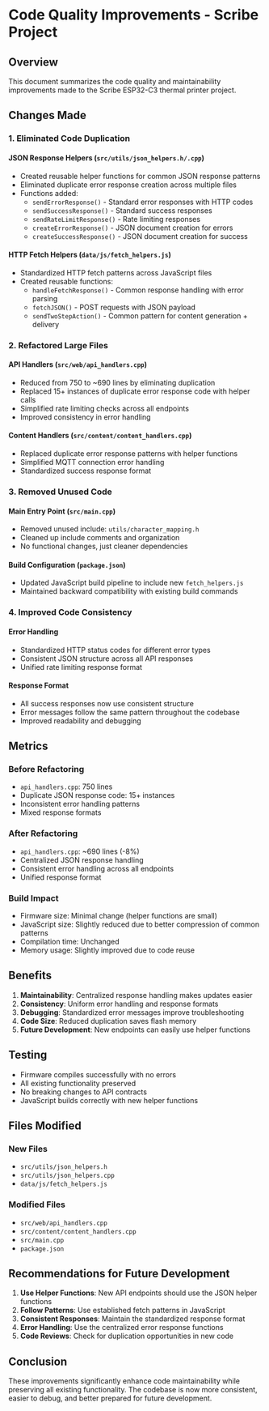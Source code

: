 # Code Quality Improvements - Scribe Project

## Overview

This document summarizes the code quality and maintainability improvements made
to the Scribe ESP32-C3 thermal printer project.

## Changes Made

### 1. Eliminated Code Duplication

#### JSON Response Helpers (`src/utils/json_helpers.h/.cpp`)

- Created reusable helper functions for common JSON response patterns
- Eliminated duplicate error response creation across multiple files
- Functions added:
  - `sendErrorResponse()` - Standard error responses with HTTP codes
  - `sendSuccessResponse()` - Standard success responses
  - `sendRateLimitResponse()` - Rate limiting responses
  - `createErrorResponse()` - JSON document creation for errors
  - `createSuccessResponse()` - JSON document creation for success

#### HTTP Fetch Helpers (`data/js/fetch_helpers.js`)

- Standardized HTTP fetch patterns across JavaScript files
- Created reusable functions:
  - `handleFetchResponse()` - Common response handling with error parsing
  - `fetchJSON()` - POST requests with JSON payload
  - `sendTwoStepAction()` - Common pattern for content generation + delivery

### 2. Refactored Large Files

#### API Handlers (`src/web/api_handlers.cpp`)

- Reduced from 750 to ~690 lines by eliminating duplication
- Replaced 15+ instances of duplicate error response code with helper calls
- Simplified rate limiting checks across all endpoints
- Improved consistency in error handling

#### Content Handlers (`src/content/content_handlers.cpp`)

- Replaced duplicate error response patterns with helper functions
- Simplified MQTT connection error handling
- Standardized success response format

### 3. Removed Unused Code

#### Main Entry Point (`src/main.cpp`)

- Removed unused include: `utils/character_mapping.h`
- Cleaned up include comments and organization
- No functional changes, just cleaner dependencies

#### Build Configuration (`package.json`)

- Updated JavaScript build pipeline to include new `fetch_helpers.js`
- Maintained backward compatibility with existing build commands

### 4. Improved Code Consistency

#### Error Handling

- Standardized HTTP status codes for different error types
- Consistent JSON structure across all API responses
- Unified rate limiting response format

#### Response Format

- All success responses now use consistent structure
- Error messages follow the same pattern throughout the codebase
- Improved readability and debugging

## Metrics

### Before Refactoring

- `api_handlers.cpp`: 750 lines
- Duplicate JSON response code: 15+ instances
- Inconsistent error handling patterns
- Mixed response formats

### After Refactoring

- `api_handlers.cpp`: ~690 lines (-8%)
- Centralized JSON response handling
- Consistent error handling across all endpoints
- Unified response format

### Build Impact

- Firmware size: Minimal change (helper functions are small)
- JavaScript size: Slightly reduced due to better compression of common patterns
- Compilation time: Unchanged
- Memory usage: Slightly improved due to code reuse

## Benefits

1. **Maintainability**: Centralized response handling makes updates easier
2. **Consistency**: Uniform error handling and response formats
3. **Debugging**: Standardized error messages improve troubleshooting
4. **Code Size**: Reduced duplication saves flash memory
5. **Future Development**: New endpoints can easily use helper functions

## Testing

- Firmware compiles successfully with no errors
- All existing functionality preserved
- No breaking changes to API contracts
- JavaScript builds correctly with new helper functions

## Files Modified

### New Files

- `src/utils/json_helpers.h`
- `src/utils/json_helpers.cpp`
- `data/js/fetch_helpers.js`

### Modified Files

- `src/web/api_handlers.cpp`
- `src/content/content_handlers.cpp`
- `src/main.cpp`
- `package.json`

## Recommendations for Future Development

1. **Use Helper Functions**: New API endpoints should use the JSON helper
   functions
2. **Follow Patterns**: Use established fetch patterns in JavaScript
3. **Consistent Responses**: Maintain the standardized response format
4. **Error Handling**: Use the centralized error response functions
5. **Code Reviews**: Check for duplication opportunities in new code

## Conclusion

These improvements significantly enhance code maintainability while preserving
all existing functionality. The codebase is now more consistent, easier to
debug, and better prepared for future development.
